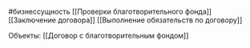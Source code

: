 #бизнессущность 
[[Проверки благотворительного фонда]]
[[Заключение договора]]
[[Выполнение обязательств по договору]]

Объекты:
[[Договор с благотворительным фондом]]
